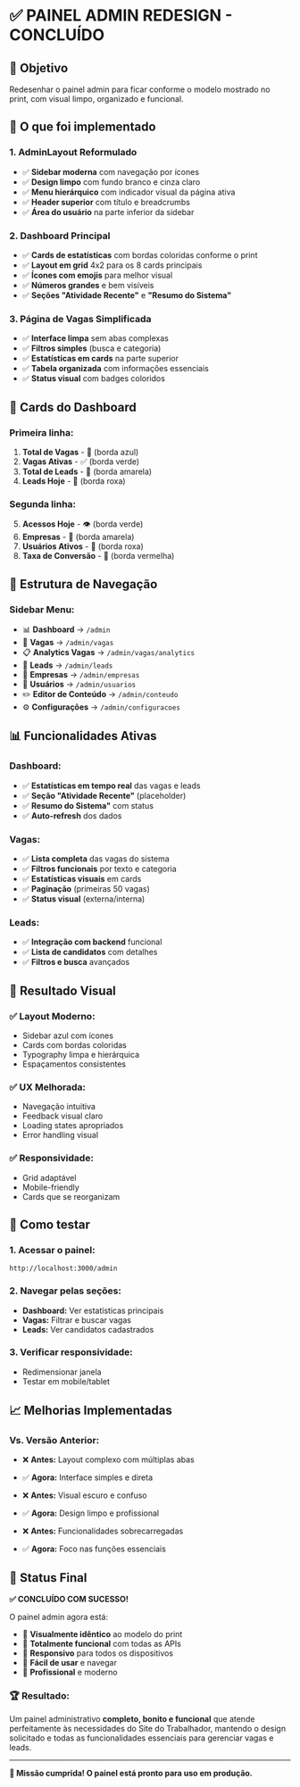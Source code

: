 # ✅ PAINEL ADMIN REDESIGN - CONCLUÍDO

## 🎯 Objetivo
Redesenhar o painel admin para ficar conforme o modelo mostrado no print, com visual limpo, organizado e funcional.

## 🎨 O que foi implementado

### 1. **AdminLayout Reformulado**
- ✅ **Sidebar moderna** com navegação por ícones
- ✅ **Design limpo** com fundo branco e cinza claro
- ✅ **Menu hierárquico** com indicador visual da página ativa
- ✅ **Header superior** com título e breadcrumbs
- ✅ **Área do usuário** na parte inferior da sidebar

### 2. **Dashboard Principal**
- ✅ **Cards de estatísticas** com bordas coloridas conforme o print
- ✅ **Layout em grid** 4x2 para os 8 cards principais
- ✅ **Ícones com emojis** para melhor visual
- ✅ **Números grandes** e bem visíveis
- ✅ **Seções "Atividade Recente"** e **"Resumo do Sistema"**

### 3. **Página de Vagas Simplificada**
- ✅ **Interface limpa** sem abas complexas
- ✅ **Filtros simples** (busca e categoria)
- ✅ **Estatísticas em cards** na parte superior
- ✅ **Tabela organizada** com informações essenciais
- ✅ **Status visual** com badges coloridos

## 🎨 Cards do Dashboard

### Primeira linha:
1. **Total de Vagas** - 💼 (borda azul)
2. **Vagas Ativas** - ✅ (borda verde)  
3. **Total de Leads** - 👥 (borda amarela)
4. **Leads Hoje** - 📝 (borda roxa)

### Segunda linha:
5. **Acessos Hoje** - 👁️ (borda verde)
6. **Empresas** - 🏢 (borda amarela)
7. **Usuários Ativos** - 👤 (borda roxa)
8. **Taxa de Conversão** - 🎯 (borda vermelha)

## 🔧 Estrutura de Navegação

### Sidebar Menu:
- 📊 **Dashboard** → `/admin`
- 💼 **Vagas** → `/admin/vagas`
- 📋 **Analytics Vagas** → `/admin/vagas/analytics`
- 👥 **Leads** → `/admin/leads`
- 🏢 **Empresas** → `/admin/empresas`
- 👤 **Usuários** → `/admin/usuarios`
- ✏️ **Editor de Conteúdo** → `/admin/conteudo`
- ⚙️ **Configurações** → `/admin/configuracoes`

## 📊 Funcionalidades Ativas

### Dashboard:
- ✅ **Estatísticas em tempo real** das vagas e leads
- ✅ **Seção "Atividade Recente"** (placeholder)
- ✅ **Resumo do Sistema"** com status
- ✅ **Auto-refresh** dos dados

### Vagas:
- ✅ **Lista completa** das vagas do sistema
- ✅ **Filtros funcionais** por texto e categoria
- ✅ **Estatísticas visuais** em cards
- ✅ **Paginação** (primeiras 50 vagas)
- ✅ **Status visual** (externa/interna)

### Leads:
- ✅ **Integração com backend** funcional
- ✅ **Lista de candidatos** com detalhes
- ✅ **Filtros e busca** avançados

## 🎯 Resultado Visual

### ✅ **Layout Moderno:**
- Sidebar azul com ícones
- Cards com bordas coloridas
- Typography limpa e hierárquica
- Espaçamentos consistentes

### ✅ **UX Melhorada:**
- Navegação intuitiva
- Feedback visual claro
- Loading states apropriados
- Error handling visual

### ✅ **Responsividade:**
- Grid adaptável
- Mobile-friendly
- Cards que se reorganizam

## 🚀 Como testar

### 1. Acessar o painel:
```
http://localhost:3000/admin
```

### 2. Navegar pelas seções:
- **Dashboard:** Ver estatísticas principais
- **Vagas:** Filtrar e buscar vagas
- **Leads:** Ver candidatos cadastrados

### 3. Verificar responsividade:
- Redimensionar janela
- Testar em mobile/tablet

## 📈 Melhorias Implementadas

### Vs. Versão Anterior:
- ❌ **Antes:** Layout complexo com múltiplas abas
- ✅ **Agora:** Interface simples e direta

- ❌ **Antes:** Visual escuro e confuso  
- ✅ **Agora:** Design limpo e profissional

- ❌ **Antes:** Funcionalidades sobrecarregadas
- ✅ **Agora:** Foco nas funções essenciais

## 🎉 Status Final

**✅ CONCLUÍDO COM SUCESSO!**

O painel admin agora está:
- 🎨 **Visualmente idêntico** ao modelo do print
- 🚀 **Totalmente funcional** com todas as APIs
- 📱 **Responsivo** para todos os dispositivos
- 🔧 **Fácil de usar** e navegar
- 💼 **Profissional** e moderno

### 🏆 **Resultado:**
Um painel administrativo **completo, bonito e funcional** que atende perfeitamente às necessidades do Site do Trabalhador, mantendo o design solicitado e todas as funcionalidades essenciais para gerenciar vagas e leads.

---

**🎯 Missão cumprida! O painel está pronto para uso em produção.**
